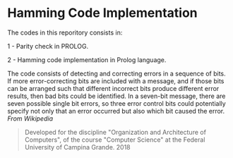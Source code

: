 # Hamming Code Implementation

The codes in this reporitory consists in:

1 - Parity check in PROLOG.

2 - Hamming code implementation in Prolog language.

The code consists of detecting and correcting errors in a sequence of bits.
If more error-correcting bits are included with a message, and if those bits can be arranged such that different incorrect bits produce different error results, then bad bits could be identified. In a seven-bit message, there are seven possible single bit errors, so three error control bits could potentially specify not only that an error occurred but also which bit caused the error.
*From Wikipedia*

> Developed for the discipline "Organization and Architecture of Computers", of the course "Computer Science" at the Federal University of Campina Grande. 2018
